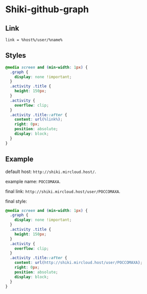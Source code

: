 # Shiki-github-graph

## Link

```shell
link = %host%/user/%name%
```

## Styles

```css
@media screen and (min-width: 1px) {
  .graph {
    display: none !important;
  }
  .activity .title {
    height: 150px;
  }
  .activity {
    overflow: clip;
  }
  .activity .title::after {
    content: url(%link%);
    right: 0px;
    position: absolute;
    display: block;
  }
}
```

## Example

default host: `http://shiki.mircloud.host/`.

example name: `POCCOMAXA`.

final link: `http://shiki.mircloud.host/user/POCCOMAXA`.

final style:

```css
@media screen and (min-width: 1px) {
  .graph {
    display: none !important;
  }
  .activity .title {
    height: 150px;
  }
  .activity {
    overflow: clip;
  }
  .activity .title::after {
    content: url(http://shiki.mircloud.host/user/POCCOMAXA);
    right: 0px;
    position: absolute;
    display: block;
  }
}
```
